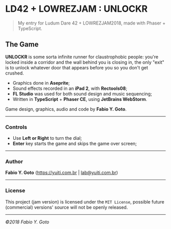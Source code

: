 LD42 + LOWREZJAM : UNLOCKR
==========================

> My entry for Ludum Dare 42 + LOWREZJAM2018, made with Phaser + TypeScript.

The Game
--------

**UNLOCKR** is some sorta infinite runner for claustrophobic people: you're locked inside a corridor and the wall behind you is closing in, the only "exit" is to unlock whatever door that appears before you so you don't get crushed.

- Graphics done in **Aseprite**;
- Sound effects recorded in an **iPad 2**, with **Rectools08**;
- **FL Studio** was used for both sound design and music sequencing;
- Written in **TypeScript** + **Phaser CE**, using **JetBrains WebStorm**.

Game design, graphics, audio and code by **Fabio Y. Goto**. 

-----

### Controls

- Use **Left or Right** to turn the dial;
- **Enter** key starts the game and skips the game over screen;

-----

### Author

**Fabio Y. Goto** (https://yuiti.com.br | lab@yuiti.com.br)

-----

### License

This project (jam version) is licensed under the `MIT License`, possible future (commercial) versions' source will not be openly released. 

-----

_©2018 Fabio Y. Goto_
